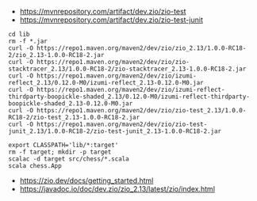 
* https://mvnrepository.com/artifact/dev.zio/zio-test
* https://mvnrepository.com/artifact/dev.zio/zio-test-junit

```
cd lib
rm -f *.jar
curl -O https://repo1.maven.org/maven2/dev/zio/zio_2.13/1.0.0-RC18-2/zio_2.13-1.0.0-RC18-2.jar
curl -O https://repo1.maven.org/maven2/dev/zio/zio-stacktracer_2.13/1.0.0-RC18-2/zio-stacktracer_2.13-1.0.0-RC18-2.jar
curl -O https://repo1.maven.org/maven2/dev/zio/izumi-reflect_2.13/0.12.0-M0/izumi-reflect_2.13-0.12.0-M0.jar
curl -O https://repo1.maven.org/maven2/dev/zio/izumi-reflect-thirdparty-boopickle-shaded_2.13/0.12.0-M0/izumi-reflect-thirdparty-boopickle-shaded_2.13-0.12.0-M0.jar
curl -O https://repo1.maven.org/maven2/dev/zio/zio-test_2.13/1.0.0-RC18-2/zio-test_2.13-1.0.0-RC18-2.jar
curl -O https://repo1.maven.org/maven2/dev/zio/zio-test-junit_2.13/1.0.0-RC18-2/zio-test-junit_2.13-1.0.0-RC18-2.jar
```


```
export CLASSPATH='lib/*:target'
rm -f target; mkdir -p target
scalac -d target src/chess/*.scala
scala chess.App
```


* https://zio.dev/docs/getting_started.html
* https://javadoc.io/doc/dev.zio/zio_2.13/latest/zio/index.html

